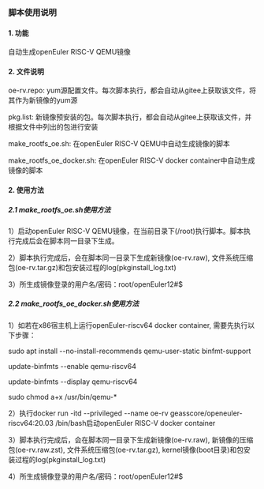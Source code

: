 ### 脚本使用说明

#### 1. 功能

自动生成openEuler RISC-V QEMU镜像

#### 2. 文件说明

oe-rv.repo: yum源配置文件。每次脚本执行，都会自动从gitee上获取该文件，将其作为新镜像的yum源

pkg.list: 新镜像预安装的包。每次脚本执行，都会自动从gitee上获取该文件，并根据文件中列出的包进行安装

make_rootfs_oe.sh: 在openEuler RISC-V QEMU中自动生成镜像的脚本

make_rootfs_oe_docker.sh: 在openEuler RISC-V docker container中自动生成镜像的脚本

#### 2. 使用方法

##### 2.1 make_rootfs_oe.sh使用方法

1）启动openEuler RISC-V QEMU镜像，在当前目录下(/root)执行脚本。脚本执行完成后会在脚本同一目录下生成。

2）脚本执行完成后，会在脚本同一目录下生成新镜像(oe-rv.raw), 文件系统压缩包(oe-rv.tar.gz)和包安装过程的log(pkginstall_log.txt)

3）所生成镜像登录的用户名/密码：root/openEuler12#$

##### 2.2 make_rootfs_oe_docker.sh使用方法

1）如若在x86宿主机上运行openEuler-riscv64 docker container, 需要先执行以下步骤：

sudo apt install --no-install-recommends qemu-user-static binfmt-support

update-binfmts --enable qemu-riscv64

update-binfmts --display qemu-riscv64

sudo chmod a+x /usr/bin/qemu-*

2）执行docker run -itd --privileged --name oe-rv geasscore/openeuler-riscv64:20.03 /bin/bash启动openEuler RISC-V docker container

3）脚本执行完成后，会在脚本同一目录下生成新镜像(oe-rv.raw), 新镜像的压缩包(oe-rv.raw.zst), 文件系统压缩包(oe-rv.tar.gz), kernel镜像(boot目录)和包安装过程的log(pkginstall_log.txt)

4）所生成镜像登录的用户名/密码：root/openEuler12#$

